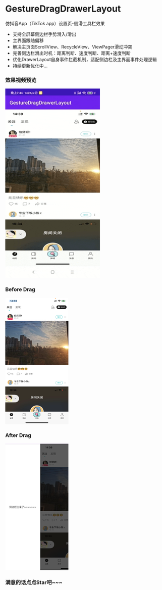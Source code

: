 # GestureDragDrawerLayout
仿抖音App（TikTok app）设置页-侧滑工具栏效果
+ 支持全屏幕侧边栏手势滑入/滑出
+ 主界面跟随偏移
+ 解决主页面ScrollView、RecycleView、ViewPager滑动冲突
+ 完善侧边栏滑出时机：距离判断、速度判断、距离+速度判断
+ 优化DrawerLayout自身事件拦截机制，适配侧边栏及主界面事件处理逻辑
+ 持续更新优化中...

### 效果视频预览
<img src="https://github.com/ztoString/GestureDragDrawerLayout/blob/main/example.gif" width="300" height="600" alt=""/><br/>
### Before Drag
<img src="https://github.com/ztoString/GestureDragDrawerLayout/blob/main/Drag_in.png" width="200" height="400" alt=""/><br/>
### After Drag
<img src="https://github.com/ztoString/GestureDragDrawerLayout/blob/main/Drag_out.png" width="200" height="400" alt=""/><br/>

### 满意的话点点Star吧~~~
